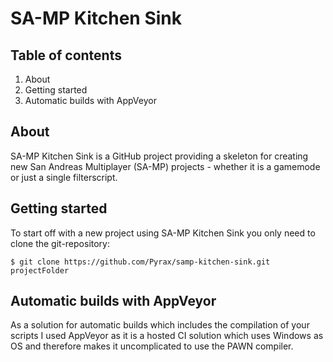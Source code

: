 SA-MP Kitchen Sink
==================



Table of contents
-----------------

1. About
2. Getting started
3. Automatic builds with AppVeyor



About
-----

SA-MP Kitchen Sink is a GitHub project providing a skeleton for creating new San Andreas Multiplayer (SA-MP) projects - whether it is a gamemode or just a single filterscript.



Getting started
---------------

To start off with a new project using SA-MP Kitchen Sink you only need to clone the git-repository:

    $ git clone https://github.com/Pyrax/samp-kitchen-sink.git projectFolder



Automatic builds with AppVeyor
------------------------------

As a solution for automatic builds which includes the compilation of your scripts I used AppVeyor as it is a hosted CI solution which uses Windows as OS and therefore makes it uncomplicated to use the PAWN compiler.
